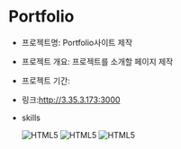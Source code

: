 # Portfolio
+ 프로젝트명: Portfolio사이트 제작

+ 프로젝트 개요: 프로젝트를 소개할 페이지 제작

+ 프로젝트 기간: 
  
+ 링크:http://3.35.3.173:3000


+ skills


  ![HTML5](https://img.shields.io/badge/React-20232A?style=for-the-badge&logo=react&logoColor=61DAFB)
  ![HTML5](	https://img.shields.io/badge/styled--components-DB7093?style=for-the-badge&logo=styled-components&logoColor=white)
  ![HTML5](https://img.shields.io/badge/Amazon_AWS-232F3E?style=for-the-badge&logo=amazon-aws&logoColor=white)


